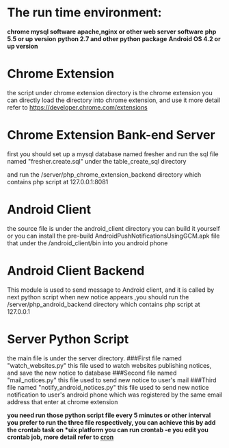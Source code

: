 The run time environment:
======

**chrome mysql software**
**apache,nginx or other web server software**
**php 5.5 or up version**
**python 2.7 and other python package** 
**Android OS 4.2 or up version**


Chrome Extension
======

the script under chrome extension directory is the chrome extension
you can directly load the directory into chrome extension, and use it
more detail refer to https://developer.chrome.com/extensions

Chrome Extension Bank-end Server
======

first you should set up a mysql database named fresher
and run the sql file named "fresher.create.sql" under the table_create_sql directory

and run the /server/php_chrome_extension_backend directory which contains php script at 127.0.0.1:8081


Android Client
======
the source file is under the android_client directory you can build it yourself
or you can install the pre-build AndroidPushNotificationsUsingGCM.apk file that 
under the /android_client/bin into you android phone

Android Client Backend
======
This module is used to send message to Android client, and it is called by next python script 
when new notice appears
,you should run the /server/php_android_backend directory which contains php script at 127.0.0.1

Server Python Script
======
the main file is under the server directory.
###First file named "watch_websites.py"
this file used to watch websites publishing notices, and save the new notice to database
###Second file named "mail_notices.py"
this file used to send new notice to user's mail
###Third file named "notify_android_notices.py"
this file used to send new notice notification to user's android phone which was registered by the same 
email address that enter at chrome extension

**you need run those python script file every 5 minutes or other interval you prefer to run the three file respectively, you can achieve this by add the crontab task on \*uix platform**
**you can run crontab -e you edit you crontab job, more detail refer to [cron](http://en.wikipedia.org/wiki/Cron)**






